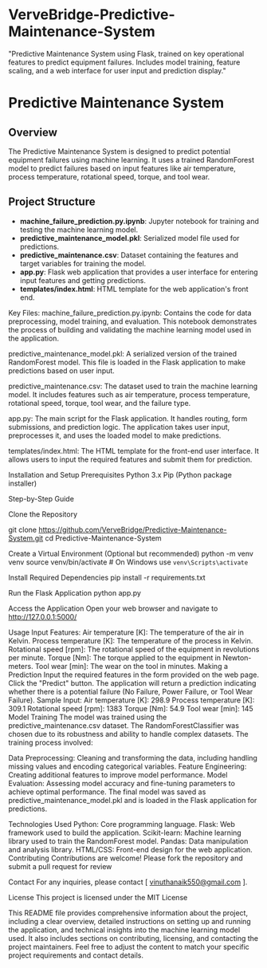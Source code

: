 # VerveBridge-Predictive-Maintenance-System
"Predictive Maintenance System using Flask, trained on key operational features to predict equipment failures. Includes model training, feature scaling, and a web interface for user input and prediction display."

# Predictive Maintenance System

## Overview
The Predictive Maintenance System is designed to predict potential equipment failures using machine learning. It uses a trained RandomForest model to predict failures based on input features like air temperature, process temperature, rotational speed, torque, and tool wear.

## Project Structure
- **machine_failure_prediction.py.ipynb**: Jupyter notebook for training and testing the machine learning model.
- **predictive_maintenance_model.pkl**: Serialized model file used for predictions.
- **predictive_maintenance.csv**: Dataset containing the features and target variables for training the model.
- **app.py**: Flask web application that provides a user interface for entering input features and getting predictions.
- **templates/index.html**: HTML template for the web application's front end.


Key Files:
machine_failure_prediction.py.ipynb: Contains the code for data preprocessing, model training, and evaluation. This notebook demonstrates the process of building and validating the machine learning model used in the application.

predictive_maintenance_model.pkl: A serialized version of the trained RandomForest model. This file is loaded in the Flask application to make predictions based on user input.

predictive_maintenance.csv: The dataset used to train the machine learning model. It includes features such as air temperature, process temperature, rotational speed, torque, tool wear, and the failure type.

app.py: The main script for the Flask application. It handles routing, form submissions, and prediction logic. The application takes user input, preprocesses it, and uses the loaded model to make predictions.

templates/index.html: The HTML template for the front-end user interface. It allows users to input the required features and submit them for prediction.

Installation and Setup
Prerequisites
Python 3.x
Pip (Python package installer)


Step-by-Step Guide

Clone the Repository

git clone https://github.com/VerveBridge/Predictive-Maintenance-System.git
cd Predictive-Maintenance-System


Create a Virtual Environment (Optional but recommended)
python -m venv venv
source venv/bin/activate   # On Windows use `venv\Scripts\activate`


Install Required Dependencies
pip install -r requirements.txt

Run the Flask Application
python app.py


Access the Application
Open your web browser and navigate to http://127.0.0.1:5000/


Usage
Input Features:
Air temperature [K]: The temperature of the air in Kelvin.
Process temperature [K]: The temperature of the process in Kelvin.
Rotational speed [rpm]: The rotational speed of the equipment in revolutions per minute.
Torque [Nm]: The torque applied to the equipment in Newton-meters.
Tool wear [min]: The wear on the tool in minutes.
Making a Prediction
Input the required features in the form provided on the web page.
Click the "Predict" button.
The application will return a prediction indicating whether there is a potential failure (No Failure, Power Failure, or Tool Wear Failure).
Sample Input:
Air temperature [K]: 298.9
Process temperature [K]: 309.1
Rotational speed [rpm]: 1383
Torque [Nm]: 54.9
Tool wear [min]: 145
Model Training
The model was trained using the predictive_maintenance.csv dataset. The RandomForestClassifier was chosen due to its robustness and ability to handle complex datasets. The training process involved:

Data Preprocessing: Cleaning and transforming the data, including handling missing values and encoding categorical variables.
Feature Engineering: Creating additional features to improve model performance.
Model Evaluation: Assessing model accuracy and fine-tuning parameters to achieve optimal performance.
The final model was saved as predictive_maintenance_model.pkl and is loaded in the Flask application for predictions.

Technologies Used
Python: Core programming language.
Flask: Web framework used to build the application.
Scikit-learn: Machine learning library used to train the RandomForest model.
Pandas: Data manipulation and analysis library.
HTML/CSS: Front-end design for the web application.
Contributing
Contributions are welcome! Please fork the repository and submit a pull request for review


Contact
For any inquiries, please contact [ vinuthanaik550@gmail.com ].



License
This project is licensed under the MIT License


This README file provides comprehensive information about the project, including a clear overview, detailed instructions on setting up and running the application, and technical insights into the machine learning model used. It also includes sections on contributing, licensing, and contacting the project maintainers. Feel free to adjust the content to match your specific project requirements and contact details.

